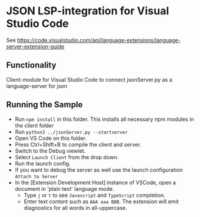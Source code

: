 # JSON LSP-integration for Visual Studio Code

See <https://code.visualstudio.com/api/language-extensions/language-server-extension-guide>

## Functionality

Client-module for Visual Studio Code to connect jsonServer.py as a language-server for json

## Running the Sample

- Run `npm install` in this folder. This installs all necessary npm modules in the client folder
- Run `python3 ../jsonServer.py --startserver`
- Open VS Code on this folder.
- Press Ctrl+Shift+B to compile the client and server.
- Switch to the Debug viewlet.
- Select `Launch Client` from the drop down.
- Run the launch config.
- If you want to debug the server as well use the launch configuration `Attach to Server`
- In the [Extension Development Host] instance of VSCode, open a document in 'plain text' language mode.
  - Type `j` or `t` to see `Javascript` and `TypeScript` completion.
  - Enter text content such as `AAA aaa BBB`. The extension will emit diagnostics for all words in all-uppercase.

